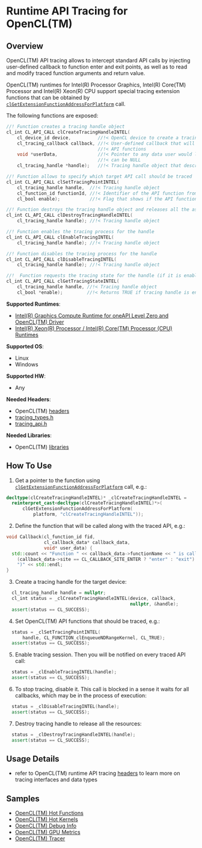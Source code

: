 # Runtime API Tracing for OpenCL(TM)
## Overview
OpenCL(TM) API tracing allows to intercept standard API calls by injecting user-defined callback to function enter and exit points, as well as to read and modify traced function arguments and return value.

OpenCL(TM) runtimes for Intel(R) Processor Graphics, Intel(R) Core(TM) Processor and Intel(R) Xeon(R) CPU support special tracing extension functions that can be obtained by [`clGetExtensionFunctionAddressForPlatform`](https://www.khronos.org/registry/OpenCL/sdk/2.1/docs/man/xhtml/clGetExtensionFunctionAddressForPlatform.html) call.

The following functions are exposed:

```cpp
//! Function creates a tracing handle object
cl_int CL_API_CALL clCreateTracingHandleINTEL(
    cl_device_id device,          //!< OpenCL device to create a tracing handle for
    cl_tracing_callback callback, //!< User-defined callback that will be called along with traced
                                  //!< API functions
    void *userData,               //!< Pointer to any data user would like to pass to the callback,
                                  //!< can be NULL
    cl_tracing_handle *handle);   //!< Tracing handle object that describes current tracing session

//! Function allows to specify which target API call should be traced
cl_int CL_API_CALL clSetTracingPointINTEL(
    cl_tracing_handle handle,  //!< Tracing handle object
    cl_function_id functionId, //!< Identifier of the API function from the list
    cl_bool enable);           //!< Flag that shows if the API function should be traced or not

//! Function destroys the tracing handle object and releases all the associated resources
cl_int CL_API_CALL clDestroyTracingHandleINTEL(
    cl_tracing_handle handle); //!< Tracing handle object

//! Function enables the tracing process for the handle
cl_int CL_API_CALL clEnableTracingINTEL(
    cl_tracing_handle handle); //!< Tracing handle object

//! Function disables the tracing process for the handle
cl_int CL_API_CALL clDisableTracingINTEL(
    cl_tracing_handle handle); //!< Tracing handle object

//!  Function requests the tracing state for the handle (if it is enabled or disabled)
cl_int CL_API_CALL clGetTracingStateINTEL(
    cl_tracing_handle handle, //!< Tracing handle object
    cl_bool *enable);         //!< Returns TRUE if tracing handle is enabled and FALSE otherwise
```

**Supported Runtimes**:
- [Intel(R) Graphics Compute Runtime for oneAPI Level Zero and OpenCL(TM) Driver](https://github.com/intel/compute-runtime)
- [Intel(R) Xeon(R) Processor / Intel(R) Core(TM) Processor (CPU) Runtimes](https://software.intel.com/en-us/articles/opencl-drivers#cpu-section)

**Supported OS**:
- Linux
- Windows

**Supported HW**:
- Any

**Needed Headers**:
- OpenCL(TM) [headers](https://github.com/KhronosGroup/OpenCL-Headers)
- [tracing_types.h](https://github.com/intel/compute-runtime/blob/master/opencl/source/tracing/tracing_types.h)
- [tracing_api.h](https://github.com/intel/compute-runtime/blob/master/opencl/source/tracing/tracing_api.h)

**Needed Libraries**:
- OpenCL(TM) [libraries](https://github.com/intel/compute-runtime)

## How To Use
1. Get a pointer to the function using
[`clGetExtensionFunctionAddressForPlatform`](https://www.khronos.org/registry/OpenCL/sdk/2.1/docs/man/xhtml/clGetExtensionFunctionAddressForPlatform.html)
call, e.g.:
```cpp
decltype(clCreateTracingHandleINTEL)* _clCreateTracingHandleINTEL =
  reinterpret_cast<decltype(clCreateTracingHandleINTEL)*>(
      clGetExtensionFunctionAddressForPlatform(
          platform, "clCreateTracingHandleINTEL"));
```
2. Define the function that will be called along with the traced API, e.g.:
```cpp
void Callback(cl_function_id fid,
              cl_callback_data* callback_data,
              void* user_data) {
  std::count << "Function " << callback_data->functionName << " is called (" <<
    (callback_data->site == CL_CALLBACK_SITE_ENTER ? "enter" : "exit") <<
    ")" << std::endl;
}
```
3. Create a tracing handle for the target device:
```cpp
  cl_tracing_handle handle = nullptr;
  cl_int status = _clCreateTracingHandleINTEL(device, callback,
                                              nullptr, &handle);
  assert(status == CL_SUCCESS);
```
4. Set OpenCL(TM) API functions that should be traced, e.g.:
```cpp
  status = _clSetTracingPointINTEL(
      handle, CL_FUNCTION_clEnqueueNDRangeKernel, CL_TRUE);
  assert(status == CL_SUCCESS);
```
5. Enable tracing session. Then you will be notified on every traced API call:
```cpp
  status = _clEnableTracingINTEL(handle);
  assert(status == CL_SUCCESS);
```
6. To stop tracing, disable it. This call is blocked in a sense it waits for all callbacks, which may be in the process of execution:
```cpp
  status = _clDisableTracingINTEL(handle);
  assert(status == CL_SUCCESS);
```
7. Destroy tracing handle to release all the resources:
```cpp
  status = _clDestroyTracingHandleINTEL(handle);
  assert(status == CL_SUCCESS);
```

## Usage Details
- refer to OpenCL(TM) runtime API tracing [headers](https://github.com/intel/compute-runtime/blob/master/opencl/source/tracing) to learn more on tracing interfaces and data types

## Samples
- [OpenCL(TM) Hot Functions](../../samples/cl_hot_functions)
- [OpenCL(TM) Hot Kernels](../../samples/cl_hot_kernels)
- [OpenCL(TM) Debug Info](../../samples/cl_debug_info)
- [OpenCL(TM) GPU Metrics](../../samples/cl_gpu_metrics)
- [OpenCL(TM) Tracer](../../samples/cl_tracer)